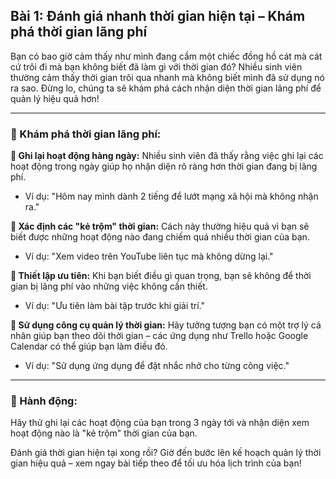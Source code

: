 ## Bài 1: Đánh giá nhanh thời gian hiện tại – Khám phá thời gian lãng phí

Bạn có bao giờ cảm thấy như mình đang cầm một chiếc đồng hồ cát mà cát cứ trôi đi mà bạn không biết đã làm gì với thời gian đó? Nhiều sinh viên thường cảm thấy thời gian trôi qua nhanh mà không biết mình đã sử dụng nó ra sao. Đừng lo, chúng ta sẽ khám phá cách nhận diện thời gian lãng phí để quản lý hiệu quả hơn!

---

### 📌 Khám phá thời gian lãng phí:

**🔹 Ghi lại hoạt động hàng ngày:**
Nhiều sinh viên đã thấy rằng việc ghi lại các hoạt động trong ngày giúp họ nhận diện rõ ràng hơn thời gian đang bị lãng phí.

- Ví dụ: "Hôm nay mình dành 2 tiếng để lướt mạng xã hội mà không nhận ra."

**🔹 Xác định các "kẻ trộm" thời gian:**
Cách này thường hiệu quả vì bạn sẽ biết được những hoạt động nào đang chiếm quá nhiều thời gian của bạn.

- Ví dụ: "Xem video trên YouTube liên tục mà không dừng lại."

**🔹 Thiết lập ưu tiên:**
Khi bạn biết điều gì quan trọng, bạn sẽ không để thời gian bị lãng phí vào những việc không cần thiết.

- Ví dụ: "Ưu tiên làm bài tập trước khi giải trí."

**🔹 Sử dụng công cụ quản lý thời gian:**
Hãy tưởng tượng bạn có một trợ lý cá nhân giúp bạn theo dõi thời gian – các ứng dụng như Trello hoặc Google Calendar có thể giúp bạn làm điều đó.

- Ví dụ: "Sử dụng ứng dụng để đặt nhắc nhở cho từng công việc."

---

### 🚀 Hành động:

Hãy thử ghi lại các hoạt động của bạn trong 3 ngày tới và nhận diện xem hoạt động nào là "kẻ trộm" thời gian của bạn.

Đánh giá thời gian hiện tại xong rồi? Giờ đến bước lên kế hoạch quản lý thời gian hiệu quả – xem ngay bài tiếp theo để tối ưu hóa lịch trình của bạn!
